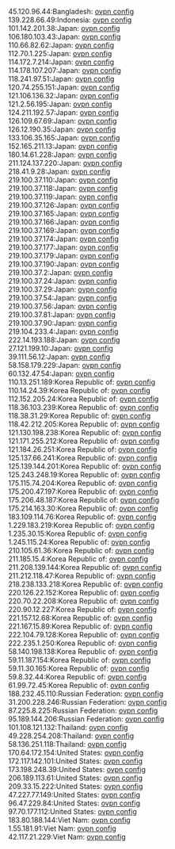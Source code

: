 45.120.96.44:Bangladesh: [ovpn config](vpn/45_120_96_44.ovpn)  
139.228.66.49:Indonesia: [ovpn config](vpn/139_228_66_49.ovpn)  
101.142.201.38:Japan: [ovpn config](vpn/101_142_201_38.ovpn)  
106.180.103.43:Japan: [ovpn config](vpn/106_180_103_43.ovpn)  
110.66.82.62:Japan: [ovpn config](vpn/110_66_82_62.ovpn)  
112.70.1.225:Japan: [ovpn config](vpn/112_70_1_225.ovpn)  
114.172.7.214:Japan: [ovpn config](vpn/114_172_7_214.ovpn)  
114.178.107.207:Japan: [ovpn config](vpn/114_178_107_207.ovpn)  
118.241.97.51:Japan: [ovpn config](vpn/118_241_97_51.ovpn)  
120.74.255.151:Japan: [ovpn config](vpn/120_74_255_151.ovpn)  
121.106.136.32:Japan: [ovpn config](vpn/121_106_136_32.ovpn)  
121.2.56.195:Japan: [ovpn config](vpn/121_2_56_195.ovpn)  
124.211.192.57:Japan: [ovpn config](vpn/124_211_192_57.ovpn)  
126.109.67.69:Japan: [ovpn config](vpn/126_109_67_69.ovpn)  
126.12.190.35:Japan: [ovpn config](vpn/126_12_190_35.ovpn)  
133.106.35.165:Japan: [ovpn config](vpn/133_106_35_165.ovpn)  
152.165.211.13:Japan: [ovpn config](vpn/152_165_211_13.ovpn)  
180.14.61.228:Japan: [ovpn config](vpn/180_14_61_228.ovpn)  
211.124.137.220:Japan: [ovpn config](vpn/211_124_137_220.ovpn)  
218.41.9.28:Japan: [ovpn config](vpn/218_41_9_28.ovpn)  
219.100.37.110:Japan: [ovpn config](vpn/219_100_37_110.ovpn)  
219.100.37.118:Japan: [ovpn config](vpn/219_100_37_118.ovpn)  
219.100.37.119:Japan: [ovpn config](vpn/219_100_37_119.ovpn)  
219.100.37.126:Japan: [ovpn config](vpn/219_100_37_126.ovpn)  
219.100.37.165:Japan: [ovpn config](vpn/219_100_37_165.ovpn)  
219.100.37.166:Japan: [ovpn config](vpn/219_100_37_166.ovpn)  
219.100.37.169:Japan: [ovpn config](vpn/219_100_37_169.ovpn)  
219.100.37.174:Japan: [ovpn config](vpn/219_100_37_174.ovpn)  
219.100.37.177:Japan: [ovpn config](vpn/219_100_37_177.ovpn)  
219.100.37.179:Japan: [ovpn config](vpn/219_100_37_179.ovpn)  
219.100.37.190:Japan: [ovpn config](vpn/219_100_37_190.ovpn)  
219.100.37.2:Japan: [ovpn config](vpn/219_100_37_2.ovpn)  
219.100.37.24:Japan: [ovpn config](vpn/219_100_37_24.ovpn)  
219.100.37.29:Japan: [ovpn config](vpn/219_100_37_29.ovpn)  
219.100.37.54:Japan: [ovpn config](vpn/219_100_37_54.ovpn)  
219.100.37.56:Japan: [ovpn config](vpn/219_100_37_56.ovpn)  
219.100.37.81:Japan: [ovpn config](vpn/219_100_37_81.ovpn)  
219.100.37.90:Japan: [ovpn config](vpn/219_100_37_90.ovpn)  
219.104.233.4:Japan: [ovpn config](vpn/219_104_233_4.ovpn)  
222.14.193.188:Japan: [ovpn config](vpn/222_14_193_188.ovpn)  
27.121.199.10:Japan: [ovpn config](vpn/27_121_199_10.ovpn)  
39.111.56.12:Japan: [ovpn config](vpn/39_111_56_12.ovpn)  
58.158.179.229:Japan: [ovpn config](vpn/58_158_179_229.ovpn)  
60.132.47.54:Japan: [ovpn config](vpn/60_132_47_54.ovpn)  
110.13.251.189:Korea Republic of: [ovpn config](vpn/110_13_251_189.ovpn)  
110.14.24.39:Korea Republic of: [ovpn config](vpn/110_14_24_39.ovpn)  
112.152.205.24:Korea Republic of: [ovpn config](vpn/112_152_205_24.ovpn)  
118.36.103.239:Korea Republic of: [ovpn config](vpn/118_36_103_239.ovpn)  
118.38.31.29:Korea Republic of: [ovpn config](vpn/118_38_31_29.ovpn)  
118.42.212.205:Korea Republic of: [ovpn config](vpn/118_42_212_205.ovpn)  
121.130.198.238:Korea Republic of: [ovpn config](vpn/121_130_198_238.ovpn)  
121.171.255.212:Korea Republic of: [ovpn config](vpn/121_171_255_212.ovpn)  
121.184.26.251:Korea Republic of: [ovpn config](vpn/121_184_26_251.ovpn)  
125.137.66.241:Korea Republic of: [ovpn config](vpn/125_137_66_241.ovpn)  
125.139.144.201:Korea Republic of: [ovpn config](vpn/125_139_144_201.ovpn)  
125.243.248.19:Korea Republic of: [ovpn config](vpn/125_243_248_19.ovpn)  
175.115.74.204:Korea Republic of: [ovpn config](vpn/175_115_74_204.ovpn)  
175.200.47.197:Korea Republic of: [ovpn config](vpn/175_200_47_197.ovpn)  
175.206.48.187:Korea Republic of: [ovpn config](vpn/175_206_48_187.ovpn)  
175.214.163.30:Korea Republic of: [ovpn config](vpn/175_214_163_30.ovpn)  
183.109.114.76:Korea Republic of: [ovpn config](vpn/183_109_114_76.ovpn)  
1.229.183.219:Korea Republic of: [ovpn config](vpn/1_229_183_219.ovpn)  
1.235.30.15:Korea Republic of: [ovpn config](vpn/1_235_30_15.ovpn)  
1.245.115.24:Korea Republic of: [ovpn config](vpn/1_245_115_24.ovpn)  
210.105.61.36:Korea Republic of: [ovpn config](vpn/210_105_61_36.ovpn)  
211.185.15.4:Korea Republic of: [ovpn config](vpn/211_185_15_4.ovpn)  
211.208.139.144:Korea Republic of: [ovpn config](vpn/211_208_139_144.ovpn)  
211.212.118.47:Korea Republic of: [ovpn config](vpn/211_212_118_47.ovpn)  
218.238.133.218:Korea Republic of: [ovpn config](vpn/218_238_133_218.ovpn)  
220.126.22.152:Korea Republic of: [ovpn config](vpn/220_126_22_152.ovpn)  
220.70.22.208:Korea Republic of: [ovpn config](vpn/220_70_22_208.ovpn)  
220.90.12.227:Korea Republic of: [ovpn config](vpn/220_90_12_227.ovpn)  
221.157.12.68:Korea Republic of: [ovpn config](vpn/221_157_12_68.ovpn)  
221.167.15.89:Korea Republic of: [ovpn config](vpn/221_167_15_89.ovpn)  
222.104.79.128:Korea Republic of: [ovpn config](vpn/222_104_79_128.ovpn)  
222.235.1.250:Korea Republic of: [ovpn config](vpn/222_235_1_250.ovpn)  
58.140.198.138:Korea Republic of: [ovpn config](vpn/58_140_198_138.ovpn)  
59.11.187.154:Korea Republic of: [ovpn config](vpn/59_11_187_154.ovpn)  
59.11.30.165:Korea Republic of: [ovpn config](vpn/59_11_30_165.ovpn)  
59.8.32.44:Korea Republic of: [ovpn config](vpn/59_8_32_44.ovpn)  
61.99.72.45:Korea Republic of: [ovpn config](vpn/61_99_72_45.ovpn)  
188.232.45.110:Russian Federation: [ovpn config](vpn/188_232_45_110.ovpn)  
31.200.228.246:Russian Federation: [ovpn config](vpn/31_200_228_246.ovpn)  
87.225.8.225:Russian Federation: [ovpn config](vpn/87_225_8_225.ovpn)  
95.189.144.206:Russian Federation: [ovpn config](vpn/95_189_144_206.ovpn)  
101.108.121.132:Thailand: [ovpn config](vpn/101_108_121_132.ovpn)  
49.228.254.208:Thailand: [ovpn config](vpn/49_228_254_208.ovpn)  
58.136.251.118:Thailand: [ovpn config](vpn/58_136_251_118.ovpn)  
170.64.172.154:United States: [ovpn config](vpn/170_64_172_154.ovpn)  
172.117.142.101:United States: [ovpn config](vpn/172_117_142_101.ovpn)  
173.198.248.39:United States: [ovpn config](vpn/173_198_248_39.ovpn)  
206.189.113.61:United States: [ovpn config](vpn/206_189_113_61.ovpn)  
209.33.15.222:United States: [ovpn config](vpn/209_33_15_222.ovpn)  
47.227.77.149:United States: [ovpn config](vpn/47_227_77_149.ovpn)  
96.47.229.84:United States: [ovpn config](vpn/96_47_229_84.ovpn)  
97.70.177.112:United States: [ovpn config](vpn/97_70_177_112.ovpn)  
183.80.188.144:Viet Nam: [ovpn config](vpn/183_80_188_144.ovpn)  
1.55.181.91:Viet Nam: [ovpn config](vpn/1_55_181_91.ovpn)  
42.117.21.229:Viet Nam: [ovpn config](vpn/42_117_21_229.ovpn)  
